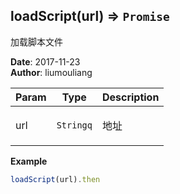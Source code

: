## loadScript(url) ⇒ <code>Promise</code>
<p>加载脚本文件</p>

**Date**: 2017-11-23  
**Author**: liumouliang  

| Param | Type | Description |
| --- | --- | --- |
| url | <code>Stringq</code> | <p>地址</p> |

**Example**  
```javascript
loadScript(url).then
```
